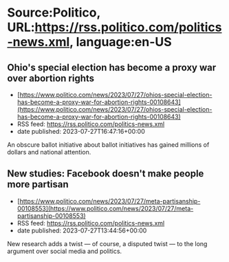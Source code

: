 # Source:Politico, URL:https://rss.politico.com/politics-news.xml, language:en-US

## Ohio's special election has become a proxy war over abortion rights
 - [https://www.politico.com/news/2023/07/27/ohios-special-election-has-become-a-proxy-war-for-abortion-rights-00108643](https://www.politico.com/news/2023/07/27/ohios-special-election-has-become-a-proxy-war-for-abortion-rights-00108643)
 - RSS feed: https://rss.politico.com/politics-news.xml
 - date published: 2023-07-27T16:47:16+00:00

An obscure ballot initiative about ballot initiatives has gained millions of dollars and national attention.

## New studies: Facebook doesn't make people more partisan
 - [https://www.politico.com/news/2023/07/27/meta-partisanship-00108553](https://www.politico.com/news/2023/07/27/meta-partisanship-00108553)
 - RSS feed: https://rss.politico.com/politics-news.xml
 - date published: 2023-07-27T13:44:56+00:00

New research adds a twist — of course, a disputed twist — to the long argument over social media and politics.

